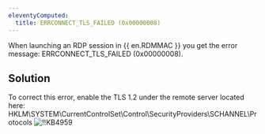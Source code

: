 ```yaml
---
eleventyComputed:
  title: ERRCONNECT_TLS_FAILED (0x00000008)
---
```

When launching an RDP session in {{ en.RDMMAC }} you get the error message: ERRCONNECT_TLS_FAILED (0x00000008).
## Solution
To correct this error, enable the TLS 1.2 under the remote server located here: HKLM\SYSTEM\CurrentControlSet\Control\SecurityProviders\SCHANNEL\Protocols
![!!KB4959](https://cdnweb.devolutions.net/docs/en/kb/KB4959.png)
